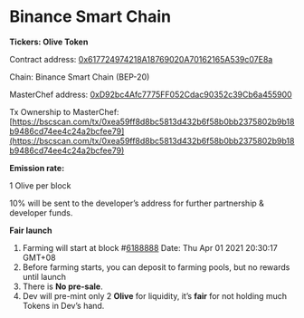 # Binance Smart Chain



**Tickers: Olive Token**

Contract address: [0x617724974218A18769020A70162165A539c07E8a](https://www.bscscan.com/address/0x617724974218A18769020A70162165A539c07E8a)

Chain: Binance Smart Chain \(BEP-20\)

MasterChef address: [0xD92bc4Afc7775FF052Cdac90352c39Cb6a455900](https://www.bscscan.com/address/0xD92bc4Afc7775FF052Cdac90352c39Cb6a455900)

Tx Ownership to MasterChef: [https://bscscan.com/tx/0xea59ff8d8bc5813d432b6f58b0bb2375802b9b18b9486cd74ee4c24a2bcfee79](https://bscscan.com/tx/0xea59ff8d8bc5813d432b6f58b0bb2375802b9b18b9486cd74ee4c24a2bcfee79)

**Emission rate:**

1 Olive per block

10% will be sent to the developer’s address for further partnership & developer funds.

**Fair launch**

1. Farming will start at block \#[6188888](https://bscscan.com/block/countdown/6188888) Date: Thu Apr 01 2021 20:30:17 GMT+08
2. Before farming starts, you can deposit to farming pools, but no rewards until launch
3. There is **No pre-sale**.
4. Dev will pre-mint only 2 **Olive** for liquidity, it’s **fair** for not holding much Tokens in Dev’s hand.


